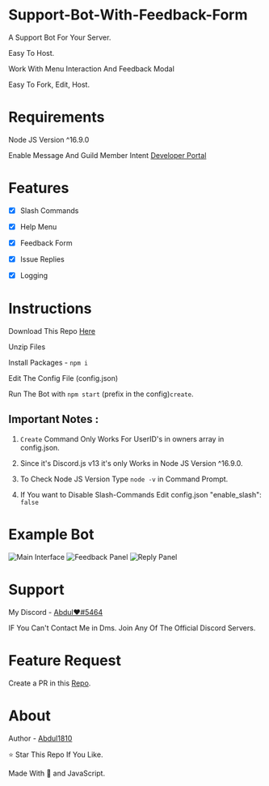 # Support-Bot-With-Feedback-Form

A Support Bot For Your Server.

Easy To Host.

Work With Menu Interaction And Feedback Modal 

Easy To Fork, Edit, Host.

# Requirements

Node JS Version ^16.9.0

Enable Message And Guild Member Intent [Developer Portal](https://discord.com/developers/applications)

# Features

- [x] Slash Commands
- [x] Help Menu
- [x] Feedback Form
- [x] Issue Replies
- [x] Logging


# Instructions

Download This Repo [Here](https://github.com/Abdul1810/support-bot-with-feedback-form/archive/refs/heads/master.zip)

Unzip Files

Install Packages - `npm i`

Edit The Config File (config.json)

Run The Bot with `npm start`
(prefix in the config)`create`.

## Important Notes :

1. `Create` Command Only Works For UserID's in owners array in config.json.

2. Since it's Discord.js v13 it's only Works in Node JS Version ^16.9.0.

3. To Check Node JS Version Type `node -v` in Command Prompt.

4. If You want to Disable Slash-Commands Edit config.json "enable_slash": `false`

# Example Bot

![Main Interface](https://images-ext-2.discordapp.net/external/Zn1OaFu3p09aNnNClgSjNtG_VarXKU07eJ7MqsAjAY0/https/i.imgur.com/HYKfqLuh.jpg?width=350&height=350) ![Feedback Panel](https://images-ext-2.discordapp.net/external/AjG6QfKylkCSXU70fzRzEMjjzCxAaUCbnXSPNVcxqIM/https/i.imgur.com/psFgsbO.jpg?width=350&height=350) ![Reply Panel](https://images-ext-1.discordapp.net/external/5d0u5eoZ2Pwlb5GHfD1kpPI69xG_GQ1T43fw7UDof1w/https/i.imgur.com/AIqfKZU.jpg?width=305&height=350)

# Support

My Discord - [Abdul♥#5464](https://discord.com/users/737553088218529813)

IF You Can't Contact Me in Dms. Join Any Of The Official Discord Servers.

# Feature Request

Create a PR in this [Repo](https://github.com/Abdul1810/support-bot-with-feedback-form/pulls).

# About

Author - [Abdul1810](https://github.com/Abdul1810/)

⭐ Star This Repo If You Like.

Made With 💖 and JavaScript.

